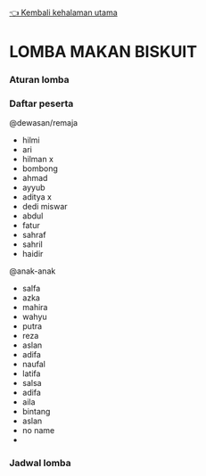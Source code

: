 [👈 Kembali kehalaman utama](/readme.md)

# LOMBA MAKAN BISKUIT

### Aturan lomba

### Daftar peserta
@dewasan/remaja
- hilmi
- ari
- hilman x
- bombong
- ahmad
- ayyub
- aditya x
- dedi miswar
- abdul
- fatur
- sahraf
- sahril
- haidir

@anak-anak
- salfa
- azka
- mahira
- wahyu
- putra
- reza
- aslan
- adifa
- naufal
- latifa
- salsa
- adifa
- aila
- bintang
- aslan
- no name
- 

### Jadwal lomba
